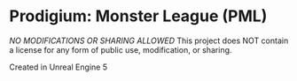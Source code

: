 # Prodigium: Monster League (PML)

*NO MODIFICATIONS OR SHARING ALLOWED*
This project does NOT contain a license for any form of public use, modification, or sharing.

Created in Unreal Engine 5
